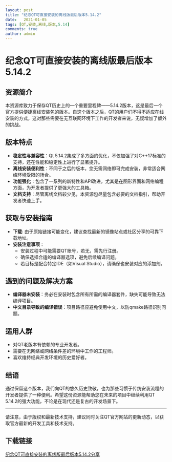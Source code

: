 ```yaml
---
layout: post
title: "纪念QT可直接安装的离线版最后版本5.14.2"
date:   2021-01-05
tags: [QT,安装,离线,版本,5.14]
comments: true
author: admin
---
```

# 纪念QT可直接安装的离线版最后版本5.14.2

## 资源简介

本资源库致力于保存QT历史上的一个重要里程碑——5.14.2版本，这是最后一个官方提供便捷离线安装包的版本。自这个版本之后，QT的用户们不得不适应在线安装的方式，这对那些需要在无互联网环境下工作的开发者来说，无疑增加了额外的挑战。

## 版本特点

- **稳定性与兼容性**：Qt 5.14.2集成了多方面的优化，不仅加强了对C++17标准的支持，还在性能和稳定性上进行了显著提升。
- **离线安装便利性**：不同于之后的版本，您无需网络即可完成安装，非常适合网络环境受限的场合。
- **功能强化**：包含了一系列的新特性和API改进，尤其是在图形界面和网络编程方面，为开发者提供了更强大的工具箱。
- **文档支持**：尽管离线文档较少见，本资源包尽量包含必要的文档指引，帮助开发者快速上手。

## 获取与安装指南

- **下载**: 由于原始链接可能变化，建议查找最新的镜像站点或社区分享的可靠下载地址。
- **安装注意事项**：
  - 安装过程中可能需要QT账号，若无，需先行注册。
  - 确保选择合适的编译器选项，避免后续编译问题。
  - 若目标是配合特定IDE（如Visual Studio），请确保也安装对应的添加剂。
  
## 遇到的问题及解决方案

- **编译器未安装**：务必在安装时包含所有所需的编译器套件，缺失可能导致无法编译项目。
- **中文目录导致的编译错误**：项目路径应避免使用中文，以防qmake路径识别问题。
  
## 适用人群

- 对QT老版本有依赖的专业开发者。
- 需要在无网络或网络条件差的环境中工作的工程师。
- 喜欢维持经典开发环境的历史爱好者。

## 结语

通过保留这个版本，我们向QT的悠久历史致敬，也为那些习惯于传统安装流程的开发者提供了一种便利。希望这份资源能帮助您在未来的项目中继续利用QT 5.14.2的强大功能，不论是在现代还是复古的开发场景下。

---

请注意，由于版权和最新技术支持，建议同时关注QT官方网站的更新动态，以获取官方最新的开发工具和技术支持。

## 下载链接

[纪念QT可直接安装的离线版最后版本5.14.2分享](https://pan.quark.cn/s/3680455c413e)